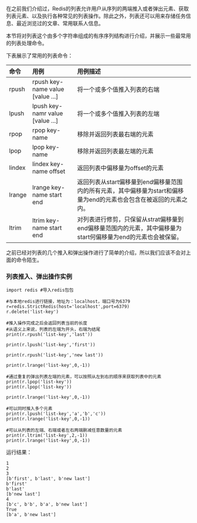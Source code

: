 在之前我们介绍过，Redis的列表允许用户从序列的两端推入或者弹出元素、获取列表元素、以及执行各种常见的列表操作。除此之外，列表还可以用来存储任务信息、最近浏览过的文章、常用联系人信息。

本节将对列表这个由多个字符串组成的有序序列结构进行介绍，并展示一些最常用的列表处理命令。

下表展示了常用的列表命令：

| 命令 | 用例 | 用例描述 |
| :--- | :--- | :--- |
| rpush | rpush key-name value \[value ...\] | 将一个或多个值推入列表的右端 |
| lpush | lpush key-namr value \[value ...\] | 将一个或多个值推入列表的左端 |
| rpop | rpop key-name | 移除并返回列表最右端的元素 |
| lpop | lpop key-name | 移除并返回列表最左端的元素 |
| lindex | lindex key-name offset | 返回列表中偏移量为offset的元素 |
| lrange | lrange key-name start end | 返回列表从start偏移量到end偏移量范围内的所有元素，其中偏移量为start和偏移量为end的元素也会包含在被返回的元素之内。 |
| ltrim | ltrim key-name start end | 对列表进行修剪，只保留从strat偏移量到end偏移量范围内的元素，其中偏移量为start何偏移量为end的元素也会被保留。 |

之前已经对列表的几个推入和弹出操作进行了简单的介绍，所以我们应该不会对上面的命令陌生。

### 列表推入、弹出操作实例

```
import redis #导入redis包包

#与本地redis进行链接，地址为：localhost，端口号为6379
r=redis.StrictRedis(host='localhost',port=6379)
r.delete('list-key')

#推入操作完成之后会返回列表当前的长度
#从语义上来说，列表的左端为开头，右端为结尾
print(r.rpush('list-key','last'))

print(r.lpush('list-key','first'))

print(r.rpush('list-key','new last'))

print(r.lrange('list-key',0,-1))

#通过重复的弹出列表左端的元素，可以按照从左到右的顺序来获取列表中的元素
print(r.lpop('list-key'))
print(r.lpop('list-key'))

print(r.lrange('list-key',0,-1))

#可以同时推入多个元素
print(r.lpush('list-key','a','b','c'))
print(r.lrange('list-key',0,-1))

#可以从列表的左端、右端或者左右两端删减任意数量的元素
print(r.ltrim('list-key',2,-1))
print(r.lrange('list-key',0,-1))
```

运行结果：

```
1
2
3
[b'first', b'last', b'new last']
b'first'
b'last'
[b'new last']
4
[b'c', b'b', b'a', b'new last']
True
[b'a', b'new last']
```



